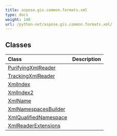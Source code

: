 ```yaml
---
title: aspose.gis.common.formats.xml
type: docs
weight: 140
url: /python-net/aspose.gis.common.formats.xml/
---
```





## **Classes**
| **Class** | **Description** |
| :- | :- |
| [PurifyingXmlReader](/psd/python-net/aspose.gis.common.formats.xml/purifyingxmlreader/) |  |
| [TrackingXmlReader](/psd/python-net/aspose.gis.common.formats.xml/trackingxmlreader/) |  |
| [XmlIndex](/psd/python-net/aspose.gis.common.formats.xml/xmlindex/) |  |
| [XmlIndex2](/psd/python-net/aspose.gis.common.formats.xml/xmlindex2/) |  |
| [XmlName](/psd/python-net/aspose.gis.common.formats.xml/xmlname/) |  |
| [XmlNamespacesBuilder](/psd/python-net/aspose.gis.common.formats.xml/xmlnamespacesbuilder/) |  |
| [XmlQualifiedNamespace](/psd/python-net/aspose.gis.common.formats.xml/xmlqualifiednamespace/) |  |
| [XmlReaderExtensions](/psd/python-net/aspose.gis.common.formats.xml/xmlreaderextensions/) |  |
